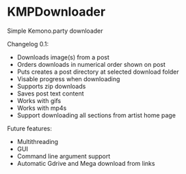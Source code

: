 # KMPDownloader
Simple Kemono.party downloader


Changelog 0.1:
- Downloads image(s) from a post
- Orders downloads in numerical order shown on post
- Puts creates a post directory at selected download folder
- Visable progress when downloading
- Supports zip downloads
- Saves post text content
- Works with gifs
- Works with mp4s 
- Support downloading all sections from artist home page

Future features:
- Multithreading
- GUI
- Command line argument support
- Automatic Gdrive and Mega download from links

